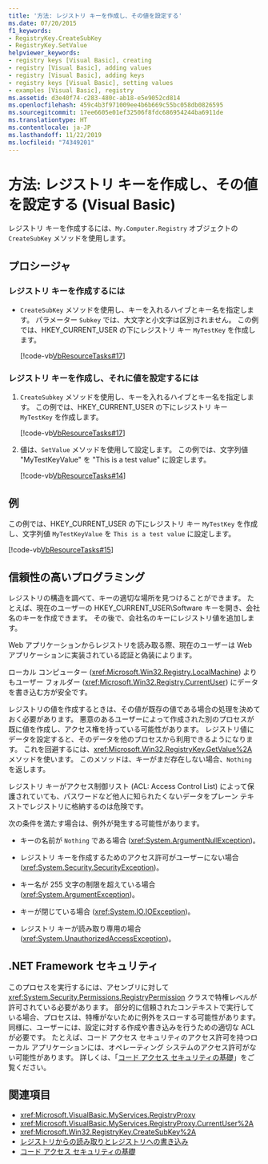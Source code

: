 ```yaml
---
title: '方法: レジストリ キーを作成し、その値を設定する'
ms.date: 07/20/2015
f1_keywords:
- RegistryKey.CreateSubKey
- RegistryKey.SetValue
helpviewer_keywords:
- registry keys [Visual Basic], creating
- registry [Visual Basic], adding values
- registry [Visual Basic], adding keys
- registry keys [Visual Basic], setting values
- examples [Visual Basic], registry
ms.assetid: d3e40f74-c283-480c-ab18-e5e9052cd814
ms.openlocfilehash: 459c4b3f971009ee4b6b669c55bc058db0826595
ms.sourcegitcommit: 17ee6605e01ef32506f8fdc686954244ba6911de
ms.translationtype: HT
ms.contentlocale: ja-JP
ms.lasthandoff: 11/22/2019
ms.locfileid: "74349201"
---
```

# <a name="how-to-create-a-registry-key-and-set-its-value-in-visual-basic"></a>方法: レジストリ キーを作成し、その値を設定する (Visual Basic)

レジストリ キーを作成するには、`My.Computer.Registry` オブジェクトの `CreateSubKey` メソッドを使用します。

## <a name="procedure"></a>プロシージャ

### <a name="to-create-a-registry-key"></a>レジストリ キーを作成するには

- `CreateSubKey` メソッドを使用し、キーを入れるハイブとキー名を指定します。 パラメーター `Subkey` では、大文字と小文字は区別されません。 この例では、HKEY_CURRENT_USER の下にレジストリ キー `MyTestKey` を作成します。

    [!code-vb[VbResourceTasks#17](~/samples/snippets/visualbasic/VS_Snippets_VBCSharp/VbResourceTasks/VB/Class1.vb#17)]

### <a name="to-create-a-registry-key-and-set-a-value-in-it"></a>レジストリ キーを作成し、それに値を設定するには

1. `CreateSubkey` メソッドを使用し、キーを入れるハイブとキー名を指定します。 この例では、HKEY_CURRENT_USER の下にレジストリ キー `MyTestKey` を作成します。

    [!code-vb[VbResourceTasks#17](~/samples/snippets/visualbasic/VS_Snippets_VBCSharp/VbResourceTasks/VB/Class1.vb#17)]

2. 値は、`SetValue` メソッドを使用して設定します。 この例では、文字列値 "MyTestKeyValue" を "This is a test value" に設定します。

    [!code-vb[VbResourceTasks#14](~/samples/snippets/visualbasic/VS_Snippets_VBCSharp/VbResourceTasks/VB/Class1.vb#14)]

## <a name="example"></a>例

この例では、HKEY_CURRENT_USER の下にレジストリ キー `MyTestKey` を作成し、文字列値 `MyTestKeyValue` を `This is a test value` に設定します。

[!code-vb[VbResourceTasks#15](~/samples/snippets/visualbasic/VS_Snippets_VBCSharp/VbResourceTasks/VB/Class1.vb#15)]

## <a name="robust-programming"></a>信頼性の高いプログラミング

レジストリの構造を調べて、キーの適切な場所を見つけることができます。 たとえば、現在のユーザーの HKEY_CURRENT_USER\Software キーを開き、会社名のキーを作成できます。 その後で、会社名のキーにレジストリ値を追加します。

Web アプリケーションからレジストリを読み取る際、現在のユーザーは Web アプリケーションに実装されている認証と偽装によります。

ローカル コンピューター (<xref:Microsoft.Win32.Registry.LocalMachine>) よりもユーザー フォルダー (<xref:Microsoft.Win32.Registry.CurrentUser>) にデータを書き込む方が安全です。

レジストリの値を作成するときは、その値が既存の値である場合の処理を決めておく必要があります。 悪意のあるユーザーによって作成された別のプロセスが既に値を作成し、アクセス権を持っている可能性があります。 レジストリ値にデータを設定すると、そのデータを他のプロセスから利用できるようになります。 これを回避するには、<xref:Microsoft.Win32.RegistryKey.GetValue%2A> メソッドを使います。 このメソッドは、キーがまだ存在しない場合、`Nothing` を返します。

レジストリ キーがアクセス制御リスト (ACL: Access Control List) によって保護されていても、パスワードなど他人に知られたくないデータをプレーン テキストでレジストリに格納するのは危険です。

次の条件を満たす場合は、例外が発生する可能性があります。

- キーの名前が `Nothing` である場合 (<xref:System.ArgumentNullException>)。

- レジストリ キーを作成するためのアクセス許可がユーザーにない場合 (<xref:System.Security.SecurityException>)。

- キー名が 255 文字の制限を超えている場合 (<xref:System.ArgumentException>)。

- キーが閉じている場合 (<xref:System.IO.IOException>)。

- レジストリ キーが読み取り専用の場合 (<xref:System.UnauthorizedAccessException>)。

## <a name="net-framework-security"></a>.NET Framework セキュリティ

このプロセスを実行するには、アセンブリに対して <xref:System.Security.Permissions.RegistryPermission> クラスで特権レベルが許可されている必要があります。 部分的に信頼されたコンテキストで実行している場合、プロセスは、特権がないために例外をスローする可能性があります。 同様に、ユーザーには、設定に対する作成や書き込みを行うための適切な ACL が必要です。 たとえば、コード アクセス セキュリティのアクセス許可を持つローカル アプリケーションには、オペレーティング システムのアクセス許可がない可能性があります。 詳しくは、「[コード アクセス セキュリティの基礎](../../../../framework/misc/code-access-security-basics.md)」をご覧ください。

## <a name="see-also"></a>関連項目

- <xref:Microsoft.VisualBasic.MyServices.RegistryProxy>
- <xref:Microsoft.VisualBasic.MyServices.RegistryProxy.CurrentUser%2A>
- <xref:Microsoft.Win32.RegistryKey.CreateSubKey%2A>
- [レジストリからの読み取りとレジストリへの書き込み](../../../../visual-basic/developing-apps/programming/computer-resources/reading-from-and-writing-to-the-registry.md)
- [コード アクセス セキュリティの基礎](../../../../framework/misc/code-access-security-basics.md)
